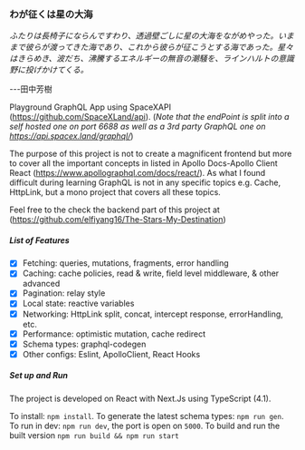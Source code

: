 ### わが征くは星の大海

_ふたりは長椅子にならんですわり、透過壁ごしに星の大海をながめやった。いままで彼らが渡ってきた海であり、これから彼らが征こうとする海であった。星々はきらめき、波だち、沸騰するエネルギーの無音の潮騒を、ラインハルトの意識野に投げかけてくる。_

---田中芳樹

Playground GraphQL App using SpaceXAPI (https://github.com/SpaceXLand/api). (_Note that the endPoint is split into a self hosted one on port 6688 as well as a 3rd party GraphQL one on https://api.spacex.land/graphql/_)

The purpose of this project is not to create a magnificent frontend but more to cover all the important concepts in listed in Apollo Docs-Apollo Client React (https://www.apollographql.com/docs/react/). As what I found difficult during learning GraphQL is not in any specific topics e.g. Cache, HttpLink, but a mono project that covers all these topics.

Feel free to the check the backend part of this project at (https://github.com/elfiyang16/The-Stars-My-Destination)

##### List of Features

- [x] Fetching: queries, mutations, fragments, error handling
- [x] Caching: cache policies, read & write, field level middleware, & other advanced
- [x] Pagination: relay style
- [x] Local state: reactive variables
- [x] Networking: HttpLink split, concat, intercept response, errorHandling, etc.
- [x] Performance: optimistic mutation, cache redirect
- [x] Schema types: graphql-codegen
- [x] Other configs: Eslint, ApolloClient, React Hooks

##### Set up and Run

The project is developed on React with Next.Js using TypeScript (4.1).

To install: `npm install`.
To generate the latest schema types: `npm run gen`.
To run in dev: `npm run dev`, the port is open on `5000`.
To build and run the built version `npm run build && npm run start`
